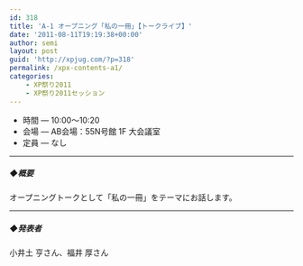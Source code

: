 ```yaml
---
id: 318
title: 'A-1 オープニング「私の一冊」【トークライブ】'
date: '2011-08-11T19:19:38+00:00'
author: semi
layout: post
guid: 'http://xpjug.com/?p=318'
permalink: /xpx-contents-a1/
categories:
    - XP祭り2011
    - XP祭り2011セッション
---
```


- 時間 — 10:00～10:20
- 会場 — AB会場：55N号館 1F 大会議室
- 定員 — なし

---

##### ◆概要

オープニングトークとして「私の一冊」をテーマにお話します。

---

##### ◆発表者

小井土 亨さん、福井 厚さん